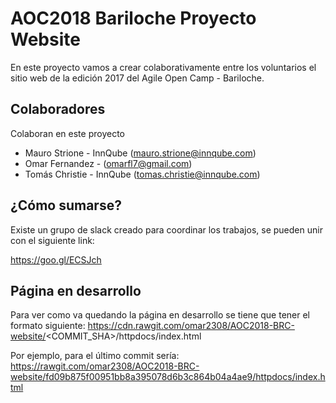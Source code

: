 # AOC2018 Bariloche Proyecto Website

En este proyecto vamos a crear colaborativamente entre los voluntarios el sitio web de la edición 2017 del Agile Open Camp - Bariloche.

## Colaboradores

Colaboran en este proyecto

* Mauro Strione - InnQube ([mauro.strione@innqube.com](mauro.strione@innqube.com))
* Omar Fernandez - ([omarfl7@gmail.com](omarfl7@gmail.com))
* Tomás Christie -  InnQube ([tomas.christie@innqube.com](tomas.christie@innqube.com))

## ¿Cómo sumarse?

Existe un grupo de slack creado para coordinar los trabajos, se pueden unir con el siguiente link:

https://goo.gl/ECSJch

## Página en desarrollo 

Para ver como va quedando la página en desarrollo se tiene que tener el formato siguiente:
https://cdn.rawgit.com/omar2308/AOC2018-BRC-website/<COMMIT_SHA>/httpdocs/index.html

Por ejemplo, para el último commit sería:
https://rawgit.com/omar2308/AOC2018-BRC-website/fd09b875f00951bb8a395078d6b3c864b04a4ae9/httpdocs/index.html
